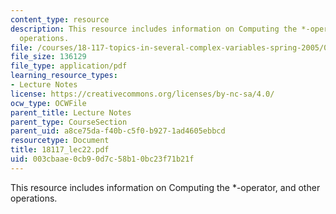 ```yaml
---
content_type: resource
description: This resource includes information on Computing the *-operator, and other
  operations.
file: /courses/18-117-topics-in-several-complex-variables-spring-2005/003cbaae0cb90d7c58b10bc23f71b21f_18117_lec22.pdf
file_size: 136129
file_type: application/pdf
learning_resource_types:
- Lecture Notes
license: https://creativecommons.org/licenses/by-nc-sa/4.0/
ocw_type: OCWFile
parent_title: Lecture Notes
parent_type: CourseSection
parent_uid: a8ce75da-f40b-c5f0-b927-1ad4605ebbcd
resourcetype: Document
title: 18117_lec22.pdf
uid: 003cbaae-0cb9-0d7c-58b1-0bc23f71b21f
---
```

This resource includes information on Computing the *-operator, and other operations.